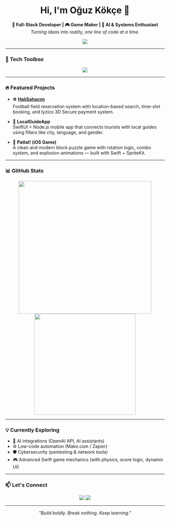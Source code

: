 <h1 align="center">Hi, I'm Oğuz Kökçe 👋</h1>
<p align="center">
  <b>🚀 Full-Stack Developer | 🎮 Game Maker | 🧠 AI & Systems Enthusiast</b><br/>
  <i>Turning ideas into reality, one line of code at a time.</i>
</p>

<p align="center">
  <img src="https://readme-typing-svg.herokuapp.com?font=Fira+Code&size=20&duration=2000&center=true&vCenter=true&width=500&lines=Computer+Engineering+Student;Full-Stack+Web+Developer;SwiftUI+iOS+Developer;Node.js+Backend+Architect;Cybersecurity+Learner;Loves+to+Build+Things+%F0%9F%9A%80" />
</p>

---

### 🧰 Tech Toolbox

<p align="center">
  <img src="https://skillicons.dev/icons?i=js,ts,react,nextjs,nodejs,express,mongodb,firebase,supabase,swift,figma,tailwind,vercel,git,docker" />
</p>

---

### 🔥 Featured Projects

- ⚽ **[HalıSahacım](https://halisahacim.com)**  
  Football field reservation system with location-based search, time-slot booking, and Iyzico 3D Secure payment system.

- 🧭 **LocalGuideApp**  
  SwiftUI + Node.js mobile app that connects tourists with local guides using filters like city, language, and gender.

- 🧩 **Patlat! (iOS Game)**  
  A clean and modern block puzzle game with rotation logic, combo system, and explosion animations — built with Swift + SpriteKit.

---

### 📊 GitHub Stats

<p align="center">
  <img src="https://github-readme-stats.vercel.app/api?username=oguzkokce&show_icons=true&theme=tokyonight" width="420"/>
  <img src="https://github-readme-stats.vercel.app/api/top-langs/?username=oguzkokce&layout=compact&theme=tokyonight" width="320"/>
</p>

---

### 💡 Currently Exploring

- 🤖 AI integrations (OpenAI API, AI assistants)  
- ⚙️ Low-code automation (Make.com / Zapier)  
- 🛡️ Cybersecurity (pentesting & network tools)  
- 🎮 Advanced Swift game mechanics (with physics, score logic, dynamic UI)

---

### 📫 Let's Connect

<p align="center">
  <a href="[https://linkedin.com/in/oguzkokce](https://www.linkedin.com/in/oğuz-kökçe-797a9a204/)"><img src="https://img.shields.io/badge/LinkedIn-blue?style=for-the-badge&logo=linkedin"></a>
  <a href="mailto:kokceoguz@gmail.com"><img src="https://img.shields.io/badge/Email-red?style=for-the-badge&logo=gmail"></a>
</p>

---

<p align="center">
  <i>"Build boldly. Break nothing. Keep learning."</i>
</p>
